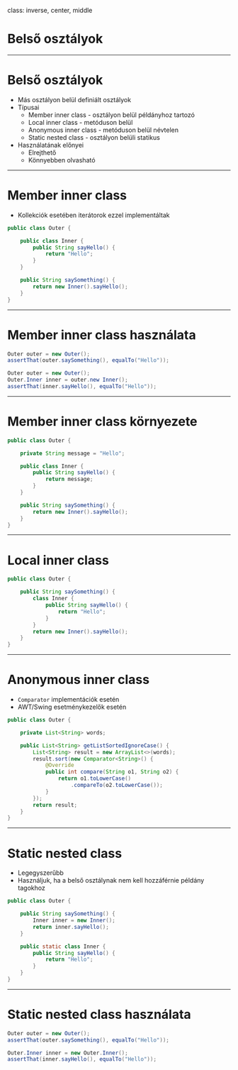 class: inverse, center, middle



# Belső osztályok

---

# Belső osztályok

* Más osztályon belül definiált osztályok
* Típusai
  * Member inner class - osztályon belül példányhoz tartozó
  * Local inner class - metóduson belül
  * Anonymous inner class - metóduson belül névtelen
  * Static nested class - osztályon belüli statikus
* Használatának előnyei
  * Elrejthető
  * Könnyebben olvasható

---

# Member inner class

* Kollekciók esetében iterátorok ezzel implementáltak

```java
public class Outer {

    public class Inner {
        public String sayHello() {
            return "Hello";
        }
    }

    public String saySomething() {
        return new Inner().sayHello();
    }
}
```

---

# Member inner class használata

```java
Outer outer = new Outer();
assertThat(outer.saySomething(), equalTo("Hello"));
```

```java
Outer outer = new Outer();
Outer.Inner inner = outer.new Inner();
assertThat(inner.sayHello(), equalTo("Hello"));
```

---

# Member inner class környezete

```java
public class Outer {

    private String message = "Hello";

    public class Inner {
        public String sayHello() {
            return message;
        }
    }

    public String saySomething() {
        return new Inner().sayHello();
    }
}
```

---

# Local inner class

```java
public class Outer {

    public String saySomething() {
        class Inner {
            public String sayHello() {
                return "Hello";
            }
        }
        return new Inner().sayHello();
    }
}
```

---

# Anonymous inner class

* `Comparator` implementációk esetén
* AWT/Swing esetménykezelők esetén

```java
public class Outer {

    private List<String> words;

    public List<String> getListSortedIgnoreCase() {
        List<String> result = new ArrayList<>(words);
        result.sort(new Comparator<String>() {
            @Override
            public int compare(String o1, String o2) {
                return o1.toLowerCase()
					.compareTo(o2.toLowerCase());
            }
        });
        return result;
    }
}
```

---

# Static nested class

* Legegyszerűbb
* Használjuk, ha a belső osztálynak nem kell hozzáférnie példány tagokhoz

```java
public class Outer {

    public String saySomething() {
        Inner inner = new Inner();
        return inner.sayHello();
    }

    public static class Inner {
        public String sayHello() {
            return "Hello";
        }
    }
}
```

---

# Static nested class használata

```java
Outer outer = new Outer();
assertThat(outer.saySomething(), equalTo("Hello"));
```

```java
Outer.Inner inner = new Outer.Inner();
assertThat(inner.sayHello(), equalTo("Hello"));
```
